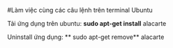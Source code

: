 #Làm việc cùng các câu lệnh trên terminal Ubuntu

Tải ứng dụng trên ubuntu: **sudo apt-get install** alacarte

Uninstall ứng dụng: ** sudo apt-get remove** alacarte
